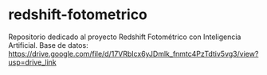 # redshift-fotometrico
Repositorio dedicado al proyecto Redshift Fotométrico con Inteligencia Artificial.
Base de datos: https://drive.google.com/file/d/17VRbIcx6yJDmlk_fnmtc4PzTdtiv5vg3/view?usp=drive_link
